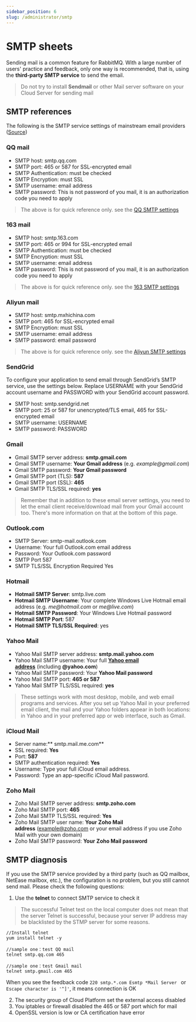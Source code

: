 ```yaml
---
sidebar_position: 6
slug: /administrator/smtp
---
```


# SMTP sheets

Sending mail is a common feature for RabbitMQ. With a large number of users' practice and feedback, only one way is recommended, that is, using the **third-party SMTP service** to send the email.

> Do not try to install **Sendmail** or other Mail server software on your Cloud Server for sending mail

## SMTP references

The following is the SMTP service settings of mainstream email providers ([Source](https://www.lifewire.com/search?q=smtp))

### QQ mail

- SMTP host: smtp.qq.com
- SMTP port: 465 or 587 for SSL-encrypted email
- SMTP Authentication: must be checked
- SMTP Encryption: must SSL
- SMTP username: email address
- SMTP password: This is not password of you mail, it is an authorization code you need to apply

> The above is for quick reference only. see the [QQ SMTP settings](https://service.mail.qq.com/cgi-bin/help?subtype=1&&id=28&&no=166)


### 163 mail

- SMTP host: smtp.163.com
- SMTP port: 465 or 994 for SSL-encrypted email
- SMTP Authentication: must be checked
- SMTP Encryption: must SSL
- SMTP username: email address
- SMTP password: This is not password of you mail, it is an authorization code you need to apply

> The above is for quick reference only. see the [163 SMTP settings](https://help.163.com/09/1223/14/5R7P6CJ600753VB8.html?servCode=6010376)


### Aliyun mail

- SMTP host: smtp.mxhichina.com
- SMTP port: 465  for SSL-encrypted email
- SMTP Encryption: must SSL
- SMTP username: email address
- SMTP password: email password

> The above is for quick reference only. see the [Aliyun SMTP settings](https://help.aliyun.com/knowledge_detail/36576.html)

### SendGrid

To configure your application to send email through SendGrid’s SMTP service, use the settings below. Replace USERNAME with your SendGrid account username and PASSWORD with your SendGrid account password.  

- SMTP host: smtp.sendgrid.net
- SMTP port: 25 or 587 for unencrypted/TLS email, 465 for SSL-encrypted email
- SMTP username: USERNAME
- SMTP password: PASSWORD

### Gmail

- Gmail SMTP server address: **smtp.gmail.com**
- Gmail SMTP username: **Your Gmail address** (e.g. _example@gmail.com_)
- Gmail SMTP password: **Your Gmail password**
- Gmail SMTP port (TLS): **587**
- Gmail SMTP port (SSL): **465**
- Gmail SMTP TLS/SSL required: **yes**

> Remember that in addition to these email server settings, you need to let the email client receive/download mail from your Gmail account too. There's more information on that at the bottom of this page.


### Outlook.com

- SMTP Server: smtp-mail.outlook.com
- Username: Your full Outlook.com email address
- Password: Your Outlook.com password
- SMTP Port	587
- SMTP TLS/SSL Encryption Required	Yes

### Hotmail

- **Hotmail SMTP Server**: smtp.live.com
- **Hotmail SMTP Username**: Your complete Windows Live Hotmail email address (e.g. _me@hotmail.com_ or _me@live.com_)
- **Hotmail SMTP Password**: Your Windows Live Hotmail password
- **Hotmail SMTP Port**: 587
- **Hotmail SMTP TLS/SSL Required**: yes

### Yahoo Mail

- Yahoo Mail SMTP server address: **smtp.mail.yahoo.com**
- Yahoo Mail SMTP username: Your full [**Yahoo email address**](https://www.lifewire.com/forward-yahoo-mail-to-another-address-1174481) (including **@yahoo.com**)
- Yahoo Mail SMTP password: Your **Yahoo Mail password**
- Yahoo Mail SMTP port: **465 **or** 587**
- Yahoo Mail SMTP TLS/SSL required: **yes**

> These settings work with most desktop, mobile, and web email programs and services. After you set up Yahoo Mail in your preferred email client, the mail and your Yahoo folders appear in both locations: in Yahoo and in your preferred app or web interface, such as Gmail.


### iCloud Mail

- Server name:** smtp.mail.me.com**
- SSL required: **Yes**
- Port: **587**
- SMTP authentication required: **Yes**
- Username: Type your full iCloud email address.
- Password: Type an app-specific iCloud Mail password.

### Zoho Mail

- Zoho Mail SMTP server address: **smtp.zoho.com**
- Zoho Mail SMTP port: **465**
- Zoho Mail SMTP TLS/SSL required: **Yes**
- Zoho Mail SMTP user name: **Your** **Zoho Mail address** (example@zoho.com or your email address if you use Zoho Mail with your own domain)
- Zoho Mail SMTP password: **Your** **Zoho Mail password**

## SMTP diagnosis

If you use the SMTP service provided by a third party (such as QQ mailbox, NetEase mailbox, etc.), the configuration is no problem, but you still cannot send mail. Please check the following questions:

1. Use the **telnet** to connect SMTP service to check it

> The successful Telnet test on the local computer does not mean that the server Telnet is successful, because your server IP address may be blacklisted by the STMP server for some reasons.

~~~
//Install telnet
yum install telnet -y

//sample one：test QQ mail
telnet smtp.qq.com 465

//sample one：test Gmail mail
telnet smtp.gmail.com 465

~~~

When you see the feedback code `220 smtp.*.com Esmtp *Mail Server ` or  `Escape character is '^]'`, it means connection is OK

2. The security group of Cloud Platform set the external access disabled
3. You iptables or firewall disabled the 465 or 587 port which for mail
4. OpenSSL version is low or CA certification have error
